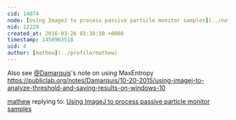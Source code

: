 ```yaml
---
cid: 14074
node: [Using ImageJ to process passive particle monitor samples](../notes/mathew/09-19-2015/using-imagej-to-process-passive-particle-monitor-samples)
nid: 12229
created_at: 2016-03-26 03:38:38 +0000
timestamp: 1458963518
uid: 4
author: [mathew](../profile/mathew)
---
```


Also see [@Damarquis](/profile/Damarquis)'s note on using MaxEntropy
https://publiclab.org/notes/Damarquis/10-20-2015/using-imagej-to-analyze-threshold-and-saving-results-on-windows-10

[mathew](../profile/mathew) replying to: [Using ImageJ to process passive particle monitor samples](../notes/mathew/09-19-2015/using-imagej-to-process-passive-particle-monitor-samples)

